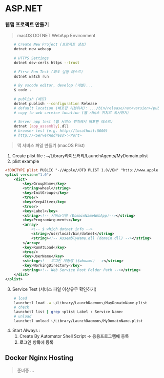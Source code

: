 # ASP.NET

### 웹앱 프로젝트 만들기
> macOS DOTNET WebApp Environment  

```bash
    # Create New Project (프로젝트 생성)
    dotnet new webapp
    
    # HTTPS Settings 
    dotnet dev-certs https --trust
    
    # First Run Test (최초 실행 테스트) 
    dotnet watch run
    
    # By vscode editor, develop (개발)...
    $ code .
    
    # publish (배포)
    dotnet publish --configuration Release
    # default location (배포판 기본위치): .../bin/release/net<version>/publish/
    # copy to web service location (웹 서비스 위치로 복사하기)
    
    # Server app test (웹 서비스 위치에서 배포판 테스트)
    dotnet [app_assembly].dll
    # browser test (e.g. http://localhost:5000)
    # http://<ServerAddress>:<Port>
```
> 맥 서비스 파일 만들기 (macOS Plist)
1. Create plist file : ~/Library라이브러리/LaunchAgents/MyDomain.plist
2. plist example
```xml
<!DOCTYPE plist PUBLIC "-//Apple//DTD PLIST 1.0//EN" "http://www.apple.com/DTDs/PropertyList-1.0.dtd">
<plist version="1.0">
    <dict>
        <key>GroupName</key>
        <string>wheel</string>
        <key>InitGroups</key>
        <true/>
        <key>KeepAlive</key>
        <true/>
        <key>Label</key>
        <string><!-- 서비스이름 (DomainNameWebApp)--></string>
        <key>ProgramArguments</key>
        <array>
            <!-- $ which dotnet info -->
            <string>/usr/local/bin/dotnet</string>
            <string><!-- AssemblyName.dll (domain.dll) --></string>
        </array>
        <key>RunAtLoad</key>
        <true/>
        <key>UserName</key>
        <string><!-- 로그인 계정명 ($whoami) --></string>
        <key>WorkingDirectory</key>
        <string><!-- Web Service Root Folder Path --></string>
    </dict>
</plist>
```
3. Service Test (서비스 파일 이상유무 확인하기)
```bash
    # load
    launchctl load -w ~/Library/LaunchDaemons/MayDomainName.plist
    # check 
    launchctl list | grep <plist Label : Service Name>
    # unload
    launchctl unload ~/Library/LaunchDaemons/MyDomainName.plist
```

4. Start Always : 
   1. Create By Automator Shell Script -> 응용프로그램에 등록
   2. 로그인 항목에 등록

## Docker Nginx Hosting
>  준비중 ...
